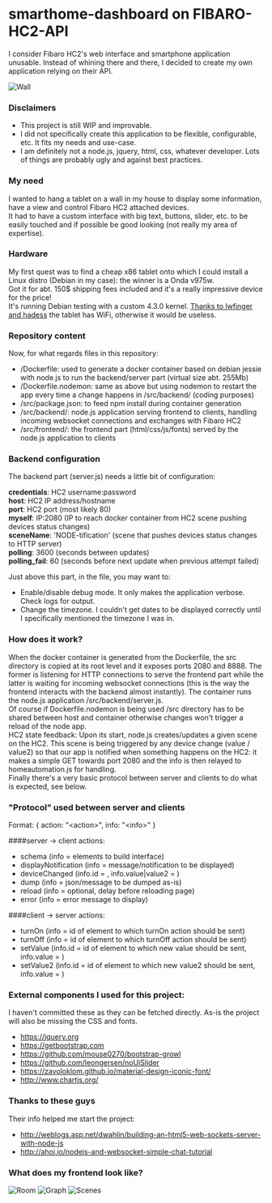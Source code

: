 # smarthome-dashboard on FIBARO-HC2-API
I consider Fibaro HC2's web interface and smartphone application unusable. Instead of whining there and there, I decided to create my own application relying on their API.

![Wall](/screenshots/wall.png?raw=true)

### Disclaimers
* This project is still WIP and improvable.
* I did not specifically create this application to be flexible, configurable, etc. It fits my needs and use-case.
* I am definitely not a node.js, jquery, html, css, whatever developer. Lots of things are probably ugly and against best practices.

### My need
I wanted to hang a tablet on a wall in my house to display some information, have a view and control Fibaro HC2 attached devices.  
It had to have a custom interface with big text, buttons, slider, etc. to be easily touched and if possible be good looking (not really my area of expertise).

### Hardware
My first quest was to find a cheap x86 tablet onto which I could install a Linux distro (Debian in my case): the winner is a Onda v975w.  
Got it for abt. 150$ shipping fees included and it's a really impressive device for the price!  
It's running Debian testing with a custom 4.3.0 kernel. [Thanks to lwfinger and hadess](https://github.com/hadess/rtl8723bs) the tablet has WiFi, otherwise it would be useless.

### Repository content
Now, for what regards files in this repository:
* /Dockerfile: used to generate a docker container based on debian jessie with node.js to run the backend/server part (virtual size abt. 255Mb)
* /Dockerfile.nodemon: same as above but using nodemon to restart the app every time a change happens in /src/backend/ (coding purposes)
* /src/package.json: to feed npm install during container generation
* /src/backend/: node.js application serving frontend to clients, handling incoming websocket connections and exchanges with Fibaro HC2
* /src/frontend/: the frontend part (html/css/js/fonts) served by the node.js application to clients

### Backend configuration
The backend part (server.js) needs a little bit of configuration:

**credentials**: HC2 username:password  
**host**: HC2 IP address/hostname  
**port**: HC2 port (most likely 80)  
**myself**: IP:2080 (IP to reach docker container from HC2 scene pushing devices status changes)  
**sceneName**: 'NODE-tification' (scene that pushes devices status changes to HTTP server)  
**polling**: 3600 (seconds between <sceneName> updates)  
**polling_fail**: 60 (seconds before <sceneName> next update when previous attempt failed)

Just above this part, in the file, you may want to:
- Enable/disable debug mode. It only makes the application verbose. Check logs for output.
- Change the timezone. I couldn't get dates to be displayed correctly until I specifically mentioned the timezone I was in.

### How does it work?
When the docker container is generated from the Dockerfile, the src directory is copied at its root level and it exposes ports 2080 and 8888. The former is listening for HTTP connections to serve the frontend part while the latter is waiting for incoming websocket connections (this is the way the frontend interacts with the backend almost instantly). The container runs the node.js application /src/backend/server.js.  
Of course if Dockerfile.nodemon is being used /src directory has to be shared between host and container otherwise changes won't trigger a reload of the node app.  
HC2 state feedback: Upon its start, node.js creates/updates a given scene on the HC2. This scene is being triggered by any device change (value / value2) so that our app is notified when something happens on the HC2: it makes a simple GET towards port 2080 and the info is then relayed to homeautomation.js for handling.  
Finally there's a very basic protocol between server and clients to do what is expected, see below.

### "Protocol" used between server and clients
Format: { action: "\<action\>", info: "\<info\>" }

####server -> client
actions:
- schema (info = elements to build interface)
- displayNotification (info = message/notification to be displayed)
- deviceChanged (info.id = <id of device>, info.value|value2 = <value>)
- dump (info = json/message to be dumped as-is)
- reload (info = optional, delay before reloading page)
- error (info = error message to display)

####client -> server
actions:
- turnOn (info = id of element to which turnOn action should be sent)
- turnOff (info = id of element to which turnOff action should be sent)
- setValue (info.id = id of element to which new value should be sent, info.value = <value>)
- setValue2 (info.id = id of element to which new value2 should be sent, info.value = <value2>)

### External components I used for this project:
I haven't committed these as they can be fetched directly. As-is the project will also be missing the CSS and fonts.
- https://jquery.org
- https://getbootstrap.com
- https://github.com/mouse0270/bootstrap-growl
- https://github.com/leongersen/noUiSlider
- https://zavoloklom.github.io/material-design-iconic-font/
- http://www.chartjs.org/

### Thanks to these guys
Their info helped me start the project:
- http://weblogs.asp.net/dwahlin/building-an-html5-web-sockets-server-with-node-js
- http://ahoj.io/nodejs-and-websocket-simple-chat-tutorial

### What does my frontend look like?
![Room](/screenshots/room.png?raw=true)
![Graph](/screenshots/graph.png?raw=true)
![Scenes](/screenshots/scenes.png?raw=true)
